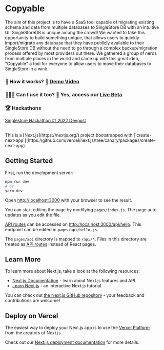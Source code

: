 # Copyable

The aim of this project is to have a SaaS tool capable of migrating existing schema and data from multiple databases to SingleStore DB with an intuitive UI. SingleStoreDB is unique among the crowd! We wanted to take this opportunity to build something unique, that allows users to quickly import/migrate any database that they have publicly available to their SingleStore DB without the need to go through a complex backup/migration process offered by most providers out there. We gathered a group of nerds from multiple places in the world and came up with this great idea, "Copyable" a tool for everyone to allow users to move their databases to SingleStore in a wink.

### 🤔 How it works? 🎥 [Demo Video](https://www.youtube.com/watch?v=qSyepZb72Wc)

### 👨🏻‍💻 Can I use it too? 💯 Yes, access our [Live Beta](https://copyable.vercel.app)

### 🏆 Hackathons
[Singlestore Hackathon #1 2022 Devpost](https://devpost.com/software/singlestore-migration-tool)

<br>
This is a [Next.js](https://nextjs.org/) project bootstrapped with [`create-next-app`](https://github.com/vercel/next.js/tree/canary/packages/create-next-app).

## Getting Started

First, run the development server:

```bash
npm run dev
# or
yarn dev
```

Open [http://localhost:3000](http://localhost:3000) with your browser to see the result.

You can start editing the page by modifying `pages/index.js`. The page auto-updates as you edit the file.

[API routes](https://nextjs.org/docs/api-routes/introduction) can be accessed on [http://localhost:3000/api/hello](http://localhost:3000/api/hello). This endpoint can be edited in `pages/api/hello.js`.

The `pages/api` directory is mapped to `/api/*`. Files in this directory are treated as [API routes](https://nextjs.org/docs/api-routes/introduction) instead of React pages.

## Learn More

To learn more about Next.js, take a look at the following resources:

- [Next.js Documentation](https://nextjs.org/docs) - learn about Next.js features and API.
- [Learn Next.js](https://nextjs.org/learn) - an interactive Next.js tutorial.

You can check out [the Next.js GitHub repository](https://github.com/vercel/next.js/) - your feedback and contributions are welcome!

## Deploy on Vercel

The easiest way to deploy your Next.js app is to use the [Vercel Platform](https://vercel.com/new?utm_medium=default-template&filter=next.js&utm_source=create-next-app&utm_campaign=create-next-app-readme) from the creators of Next.js.

Check out our [Next.js deployment documentation](https://nextjs.org/docs/deployment) for more details.
